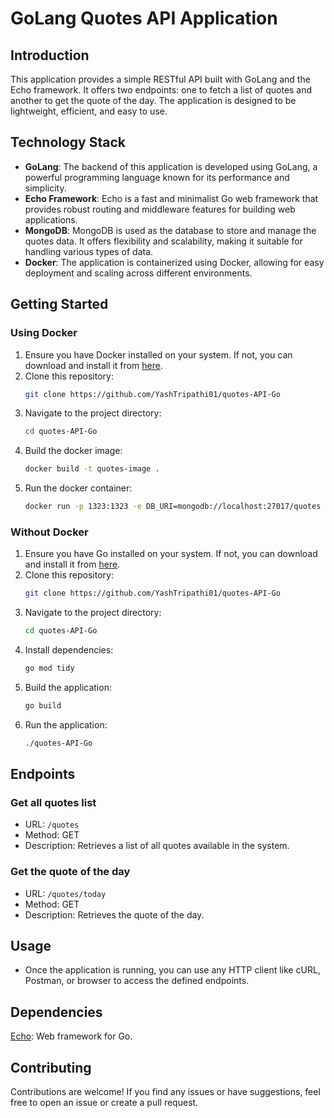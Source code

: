 # GoLang Quotes API Application

## Introduction

This application provides a simple RESTful API built with GoLang and the Echo framework. It offers two endpoints: one to fetch a list of quotes and another to get the quote of the day. The application is designed to be lightweight, efficient, and easy to use.

## Technology Stack

- **GoLang**: The backend of this application is developed using GoLang, a powerful programming language known for its performance and simplicity.
- **Echo Framework**: Echo is a fast and minimalist Go web framework that provides robust routing and middleware features for building web applications.
- **MongoDB**: MongoDB is used as the database to store and manage the quotes data. It offers flexibility and scalability, making it suitable for handling various types of data.
- **Docker**: The application is containerized using Docker, allowing for easy deployment and scaling across different environments.

## Getting Started

### Using Docker

1. Ensure you have Docker installed on your system. If not, you can download and install it from [here](https://docs.docker.com/get-docker/).
2. Clone this repository:
   ```sh
   git clone https://github.com/YashTripathi01/quotes-API-Go
   ```
3. Navigate to the project directory:
   ```sh
   cd quotes-API-Go
   ```
4. Build the docker image:
   ```sh
   docker build -t quotes-image .
   ```
5. Run the docker container:
   ```sh
   docker run -p 1323:1323 -e DB_URI=mongodb://localhost:27017/quotes quotes-image
   ```

### Without Docker

1. Ensure you have Go installed on your system. If not, you can download and install it from [here](https://golang.org/dl/).
2. Clone this repository:
   ```sh
   git clone https://github.com/YashTripathi01/quotes-API-Go
   ```
3. Navigate to the project directory:
   ```sh
   cd quotes-API-Go
   ```
4. Install dependencies:
   ```sh
   go mod tidy
   ```
5. Build the application:
   ```sh
   go build
   ```
6. Run the application:
   ```sh
   ./quotes-API-Go
   ```

## Endpoints

### Get all quotes list

- URL: `/quotes`
- Method: GET
- Description: Retrieves a list of all quotes available in the system.

### Get the quote of the day

- URL: `/quotes/today`
- Method: GET
- Description: Retrieves the quote of the day.

## Usage

- Once the application is running, you can use any HTTP client like cURL, Postman, or browser to access the defined endpoints.

## Dependencies

[Echo](https://github.com/labstack/echo): Web framework for Go.

## Contributing

Contributions are welcome! If you find any issues or have suggestions, feel free to open an issue or create a pull request.
